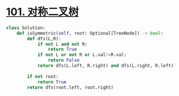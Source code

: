 #  [101. 对称二叉树](https://leetcode.cn/problems/symmetric-tree/)
```python fold
class Solution:
    def isSymmetric(self, root: Optional[TreeNode]) -> bool:        
        def dfs(L,R):
            if not L and not R:
                return True
            if not L or not R or L.val!=R.val:
                return False
            return dfs(L.left, R.right) and dfs(L.right, R.left)
        
        if not root:
            return True
        return dfs(root.left, root.right)
```